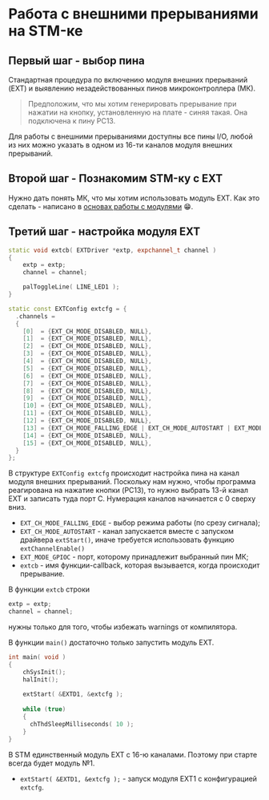 # Работа с внешними прерываниями на STM-ке

## Первый шаг - выбор пина

Стандартная процедура по включению модуля внешних прерываний (EXT) и выявлению незадействованных пинов микроконтроллера (МК). 

> Предположим, что мы хотим генерировать прерывание при нажатии на кнопку, установленную на плате - синяя такая. Она подключена к пину PC13.  

Для работы с внешними прерываниями доступны все пины I/O, любой из них можно указать в одном из 16-ти каналов модуля внешних прерываний. 

## Второй шаг - Познакомим STM-ку с EXT

Нужно дать понять МК, что мы хотим использовать модуль EXT. Как это сделать - написано в [основах работы с модулями](Basics.md) :grin:.

## Третий шаг - настройка модуля EXT 

```cpp
static void extcb( EXTDriver *extp, expchannel_t channel )
{
    extp = extp;
    channel = channel;

    palToggleLine( LINE_LED1 ); 
}

static const EXTConfig extcfg = {
  .channels = 
  {
    [0]  = {EXT_CH_MODE_DISABLED, NULL},
    [1]  = {EXT_CH_MODE_DISABLED, NULL},
    [2]  = {EXT_CH_MODE_DISABLED, NULL},
    [3]  = {EXT_CH_MODE_DISABLED, NULL},
    [4]  = {EXT_CH_MODE_DISABLED, NULL},
    [5]  = {EXT_CH_MODE_DISABLED, NULL},
    [6]  = {EXT_CH_MODE_DISABLED, NULL},
    [7]  = {EXT_CH_MODE_DISABLED, NULL},
    [8]  = {EXT_CH_MODE_DISABLED, NULL},
    [9]  = {EXT_CH_MODE_DISABLED, NULL},
    [10] = {EXT_CH_MODE_DISABLED, NULL},
    [11] = {EXT_CH_MODE_DISABLED, NULL},
    [12] = {EXT_CH_MODE_DISABLED, NULL},
    [13] = {EXT_CH_MODE_FALLING_EDGE | EXT_CH_MODE_AUTOSTART | EXT_MODE_GPIOC, extcb}, //PC13 = Button
    [14] = {EXT_CH_MODE_DISABLED, NULL},
    [15] = {EXT_CH_MODE_DISABLED, NULL},
  }
};

```

В структуре `EXTConfig extcfg` происходит настройка пина на канал модуля внешних прерываний. Поскольку нам нужно, чтобы программа реагирована на нажатие кнопки (PC13), то нужно выбрать 13-й канал EXT и записать туда порт С. Нумерация каналов начинается с 0 сверху вниз.  

* `EXT_CH_MODE_FALLING_EDGE` - выбор режима работы (по срезу сигнала);
* `EXT_CH_MODE_AUTOSTART` - канал запускается вместе с запуском драйвера `extStart()`, иначе требуется использовать функцию `extChannelEnable()`
* `EXT_MODE_GPIOC` - порт, которому принадлежит выбранный пин МК;
* `extcb` - имя функции-callback, которая вызывается, когда происходит прерывание. 

В функции `extcb` строки 
```cpp
extp = extp;
channel = channel;
``` 
нужны только для того, чтобы избежать warnings от компилятора. 

В функции `main()` достаточно только запустить модуль EXT. 

```cpp
int main( void )
{
    chSysInit();
    halInit();
    
    extStart( &EXTD1, &extcfg );
    
    while (true)
    {
      chThdSleepMilliseconds( 10 );
    }
}
```
В STM единственный модуль EXT c 16-ю каналами. Поэтому при старте всегда будет модуль №1. 

* `extStart( &EXTD1, &extcfg );` - запуск модуля EXT1 с конфигурацией `extcfg`.
